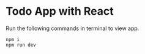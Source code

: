 # Todo App with React
Run the following commands in terminal to view app.
```
npm i 
npm run dev
```

